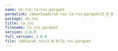 ```yaml
---
name: uk-ruc-la-ruc-parquet
permalink: /downloads/uk-ruc-la-ruc-parquet/2_0_0
package: uk_ruc
title: la_ruc
filename: la_ruc.parquet
version: 2.0.0
full_version: 2.0.0
file: /data/uk_ruc/2.0.0/la_ruc.parquet
---
```

